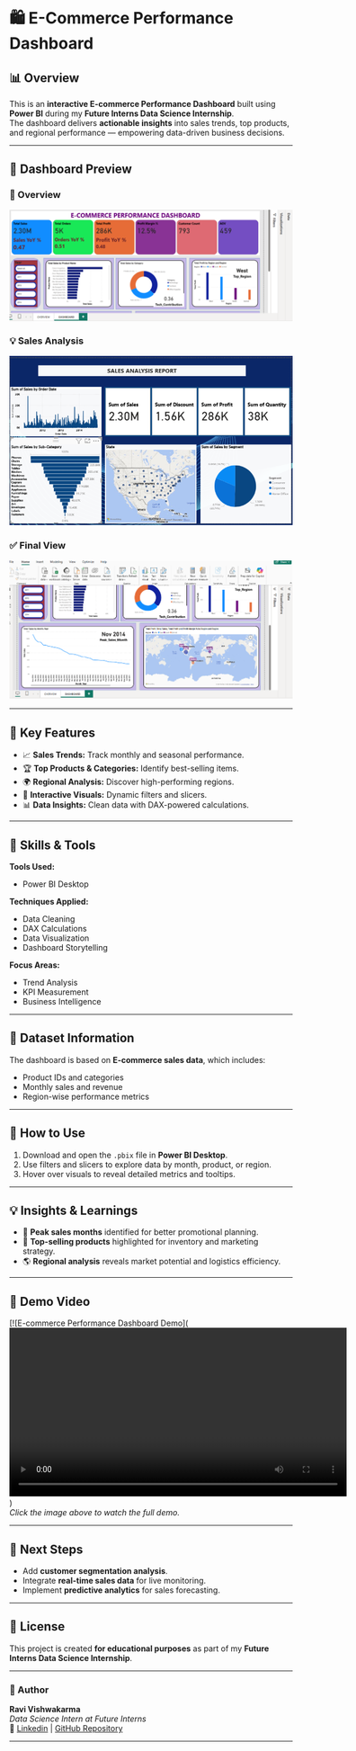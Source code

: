 # 🛍️ E-Commerce Performance Dashboard  

## 📊 Overview  
This is an **interactive E-commerce Performance Dashboard** built using **Power BI** during my **Future Interns Data Science Internship**.  
The dashboard delivers **actionable insights** into sales trends, top products, and regional performance — empowering data-driven business decisions.

---

## 📸 Dashboard Preview  

### 🧭 Overview  
![Dashboard Overview](https://github.com/ravikumar-3481/FUTURE_DS_01/blob/main/Dashboard%20images%2FDahboard%20Overview.png)

### 💡 Sales Analysis  
![Sales Dashboard](https://github.com/ravikumar-3481/FUTURE_DS_01/blob/main/Dashboard%20images%2FDashboard%20B.png)

### ✅ Final View  
![Final Dashboard View](https://github.com/ravikumar-3481/FUTURE_DS_01/blob/main/Dashboard%20images%2FDashboard%20Final%20view.png)

---

## 🎯 Key Features  
- 📈 **Sales Trends:** Track monthly and seasonal performance.  
- 🏆 **Top Products & Categories:** Identify best-selling items.  
- 🌍 **Regional Analysis:** Discover high-performing regions.  
- 🧩 **Interactive Visuals:** Dynamic filters and slicers.  
- 📊 **Data Insights:** Clean data with DAX-powered calculations.  

---

## 🧰 Skills & Tools  

**Tools Used:**  
- Power BI Desktop  

**Techniques Applied:**  
- Data Cleaning  
- DAX Calculations  
- Data Visualization  
- Dashboard Storytelling  

**Focus Areas:**  
- Trend Analysis  
- KPI Measurement  
- Business Intelligence  

---

## 📂 Dataset Information  
The dashboard is based on **E-commerce sales data**, which includes:  
- Product IDs and categories  
- Monthly sales and revenue  
- Region-wise performance metrics  

---

## 🚀 How to Use  
1. Download and open the `.pbix` file in **Power BI Desktop**.  
2. Use filters and slicers to explore data by month, product, or region.  
3. Hover over visuals to reveal detailed metrics and tooltips.  

---

## 💡 Insights & Learnings  
- 📆 **Peak sales months** identified for better promotional planning.  
- 🛒 **Top-selling products** highlighted for inventory and marketing strategy.  
- 🌎 **Regional analysis** reveals market potential and logistics efficiency.  

---

## 🎥 Demo Video  
[![E-commerce Performance Dashboard Demo](<video src="demo.mp4" controls width="600"></video>)  
*Click the image above to watch the full demo.*

---

## 🔮 Next Steps  
- Add **customer segmentation analysis**.  
- Integrate **real-time sales data** for live monitoring.  
- Implement **predictive analytics** for sales forecasting.  

---

## 🧾 License  
This project is created **for educational purposes** as part of my **Future Interns Data Science Internship**.  

---

### 📌 Author  
**Ravi Vishwakarma**  
_Data Science Intern at Future Interns_  
🔗 [Linkedin](https://www.linkedin.com/in/ravi-vishwakarma67) | [GitHub Repository](https://github.com/ravikumar-3481/FUTURE_DS_01)

---